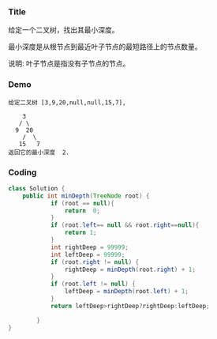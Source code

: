 ###   Title

给定一个二叉树，找出其最小深度。

最小深度是从根节点到最近叶子节点的最短路径上的节点数量。

说明: 叶子节点是指没有子节点的节点。


###   Demo

```
给定二叉树 [3,9,20,null,null,15,7],

    3
   / \
  9  20
    /  \
   15   7
返回它的最小深度  2.
```

###   Coding

```java
class Solution {
    public int minDepth(TreeNode root) {
            if (root == null){
                return  0;
            }
            if (root.left== null && root.right==null){
                return 1;
            }
            int rightDeep = 99999;
            int leftDeep = 99999;
            if (root.right != null) {
                rightDeep = minDepth(root.right) + 1;
            }
            if (root.left != null) {
                leftDeep = minDepth(root.left) + 1;
            }
            return leftDeep>rightDeep?rightDeep:leftDeep;

        }
}
```